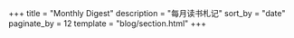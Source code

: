 +++
title = "Monthly Digest"
description = "每月读书札记"
sort_by = "date"
paginate_by = 12
template = "blog/section.html"
+++
